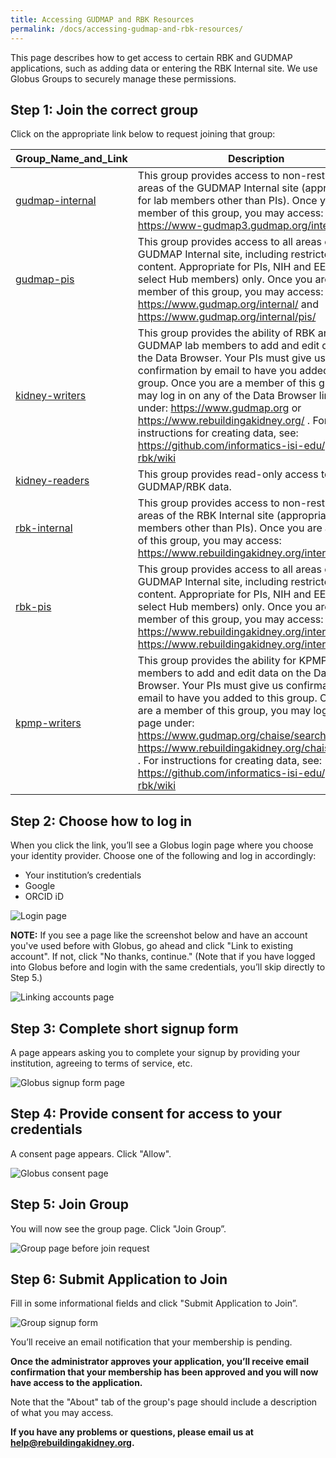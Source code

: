 ```yaml
---
title: Accessing GUDMAP and RBK Resources
permalink: /docs/accessing-gudmap-and-rbk-resources/
---
```


This page describes how to get access to certain RBK and GUDMAP applications, such as adding data or entering the RBK Internal site. We use Globus Groups to securely manage these permissions.

## Step 1: Join the correct group

Click on the appropriate link below to request joining that group:

| Group_Name_and_Link      | Description                                                                                                                                                                                                                                                                                                                                                                                                            |
|-----------------|-------------------------------------------------------------------------------------------------------------------------------------------------------------------------------------------------------------------------------------------------------------------------------------------------------------------------------------------------------------------------------------------------------------------|
| [gudmap-internal](https://app.globus.org/groups/a119dd36-216d-11e7-9140-22000b500e8d/about) | This group provides access to non-restricted areas of the GUDMAP Internal site (appropriate for lab members other than PIs).  Once you are a member of this group, you may access: https://www-gudmap3.gudmap.org/internal/ |
| [gudmap-pis](https://app.globus.org/groups/75506072-3427-11e7-a8fe-22000b500e8d/about) | This group provides access to all areas of the GUDMAP Internal site, including restricted content. Appropriate for PIs, NIH and EEP (and select Hub members) only. Once you are a member of this group, you may access: https://www.gudmap.org/internal/ and https://www.gudmap.org/internal/pis/ |
| [kidney-writers](https://app.globus.org/groups/af0b4010-5b75-11e6-9575-22000aef184d/about) | This group provides the ability of RBK and GUDMAP lab members to add and edit data on the Data Browser. Your PIs must give us confirmation by email to have you added to this group.  Once you are a member of this group, you may log in on any of the Data Browser links page under:  https://www.gudmap.org or https://www.rebuildingakidney.org/ . For instructions for creating data, see: https://github.com/informatics-isi-edu/gudmap-rbk/wiki |
| [kidney-readers](https://app.globus.org/groups/25ade6a8-6ab6-11e9-9461-0ef301d936cc/about) | This group provides read-only access to certain GUDMAP/RBK data. |
| [rbk-internal](https://app.globus.org/groups/54109e68-2626-11e7-9ad7-22000b74c0b7/about) | This group provides access to non-restricted areas of the RBK Internal site (appropriate for lab members other than PIs).  Once you are a member of this group, you may access:  https://www.rebuildingakidney.org/internal/ |
| [rbk-pis](https://app.globus.org/groups/617b83f0-4567-11e7-a48d-22000b100078/about) | This group provides access to all areas of the GUDMAP Internal site, including restricted content. Appropriate for PIs, NIH and EEP (and select Hub members) only.  Once you are a member of this group, you may access:  https://www.rebuildingakidney.org/internal/  https://www.rebuildingakidney.org/internal/pis/ |
| [kpmp-writers](https://app.globus.org/groups/ffe848c2-354b-11e9-ae2c-0ee7d80087ee/about) | This group provides the ability for KPMP lab members to add and edit data on the Data Browser. Your PIs must give us confirmation by email to have you added to this group.  Once you are a member of this group, you may log in on any page under:  https://www.gudmap.org/chaise/search/ or https://www.rebuildingakidney.org/chaise/search/ . For instructions for creating data, see: https://github.com/informatics-isi-edu/gudmap-rbk/wiki |

## Step 2: Choose how to log in

When you click the link, you’ll see a Globus login page where you choose your identity provider. Choose one of the following and log in accordingly:

* Your institution’s credentials
* Google
* ORCID iD

![Login page](/assets/wiki_images/globus_signup/globus_signup0.jpeg)

**NOTE:** If you see a page like the screenshot below and have an account you've used before with Globus, go ahead and click "Link to existing account". If not, click "No thanks, continue." (Note that if you have logged into Globus before and login with the same credentials, you’ll skip directly to Step 5.)

![Linking accounts page](/assets/wiki_images/globus_signup/globus_signup1_short.jpeg)

## Step 3: Complete short signup form

A page appears asking you to complete your signup by providing your institution, agreeing to terms of service, etc.

![Globus signup form page](/assets/wiki_images/globus_signup/globus_signup2.jpeg)

## Step 4: Provide consent for access to your credentials

A consent page appears. Click "Allow".

![Globus consent page](/assets/wiki_images/globus_signup/globus_signup3.jpeg)

## Step 5: Join Group

You will now see the group page. Click "Join Group”.

![Group page before join request](/assets/wiki_images/globus_signup/globus_signup4.jpeg)

## Step 6: Submit Application to Join

Fill in some informational fields and click "Submit Application to Join”.

![Group signup form](/assets/wiki_images/globus_signup/globus_signup5.jpeg)

You’ll receive an email notification that your membership is pending. 

**Once the administrator approves your application, you’ll receive email confirmation that your membership has been approved and you will now have access to the application.** 

Note that the "About" tab of the group's page should include a description of what you may access.

**If you have any problems or questions, please email us at help@rebuildingakidney.org.**


